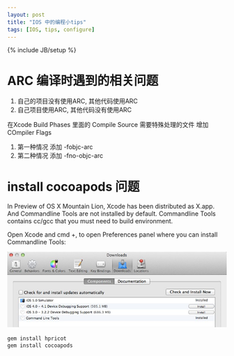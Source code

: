 ```yaml
---
layout: post
title: "IOS 中的编程小tips"
tags: [IOS, tips, configure]
---
```

{% include JB/setup %}

# ARC 编译时遇到的相关问题

1.  自己的项目没有使用ARC, 其他代码使用ARC
2.  自己项目使用ARC, 其他代码没有使用ARC

在Xcode Build Phases 里面的 Compile Source 需要特殊处理的文件 增加 COmpiler Flags
1. 第一种情况 添加 -fobjc-arc
2. 第二种情况 添加 -fno-objc-arc

# install cocoapods 问题

In Preview of OS X Mountain Lion, Xcode has been distributed as X.app. And Commandline Tools are not installed by default. Commandline Tools contains cc/gcc that you must need to build environment.

Open Xcode and cmd +, to open Preferences panel where you can install Commandline Tools:

![alt text](/images/commandline.jpg)

	gem install hpricot
	gem install cocoapods